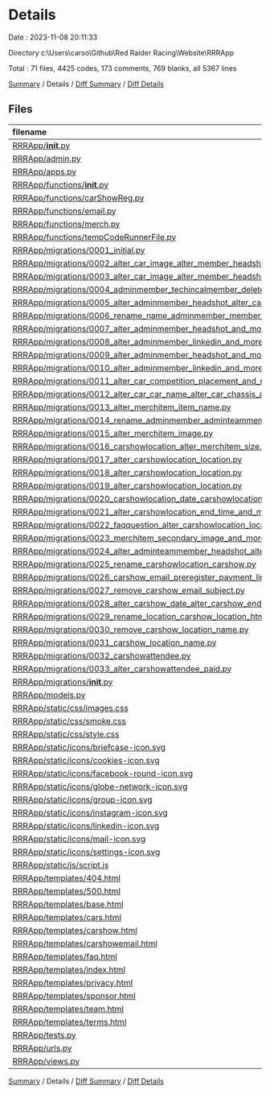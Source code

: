 # Details

Date : 2023-11-08 20:11:33

Directory c:\\Users\\carso\\Github\\Red Raider Racing\\Website\\RRRApp

Total : 71 files,  4425 codes, 173 comments, 769 blanks, all 5367 lines

[Summary](results.md) / Details / [Diff Summary](diff.md) / [Diff Details](diff-details.md)

## Files
| filename | language | code | comment | blank | total |
| :--- | :--- | ---: | ---: | ---: | ---: |
| [RRRApp/__init__.py](/RRRApp/__init__.py) | Python | 0 | 0 | 1 | 1 |
| [RRRApp/admin.py](/RRRApp/admin.py) | Python | 9 | 1 | 2 | 12 |
| [RRRApp/apps.py](/RRRApp/apps.py) | Python | 4 | 0 | 3 | 7 |
| [RRRApp/functions/__init__.py](/RRRApp/functions/__init__.py) | Python | 0 | 0 | 1 | 1 |
| [RRRApp/functions/carShowReg.py](/RRRApp/functions/carShowReg.py) | Python | 30 | 0 | 5 | 35 |
| [RRRApp/functions/email.py](/RRRApp/functions/email.py) | Python | 67 | 2 | 11 | 80 |
| [RRRApp/functions/merch.py](/RRRApp/functions/merch.py) | Python | 13 | 0 | 2 | 15 |
| [RRRApp/functions/tempCodeRunnerFile.py](/RRRApp/functions/tempCodeRunnerFile.py) | Python | 1 | 1 | 0 | 2 |
| [RRRApp/migrations/0001_initial.py](/RRRApp/migrations/0001_initial.py) | Python | 42 | 1 | 7 | 50 |
| [RRRApp/migrations/0002_alter_car_image_alter_member_headshot_and_more.py](/RRRApp/migrations/0002_alter_car_image_alter_member_headshot_and_more.py) | Python | 27 | 1 | 6 | 34 |
| [RRRApp/migrations/0003_alter_car_image_alter_member_headshot_and_more.py](/RRRApp/migrations/0003_alter_car_image_alter_member_headshot_and_more.py) | Python | 22 | 1 | 6 | 29 |
| [RRRApp/migrations/0004_adminmember_techincalmember_delete_member.py](/RRRApp/migrations/0004_adminmember_techincalmember_delete_member.py) | Python | 32 | 1 | 6 | 39 |
| [RRRApp/migrations/0005_alter_adminmember_headshot_alter_car_image_and_more.py](/RRRApp/migrations/0005_alter_adminmember_headshot_alter_car_image_and_more.py) | Python | 27 | 1 | 6 | 34 |
| [RRRApp/migrations/0006_rename_name_adminmember_member_name_and_more.py](/RRRApp/migrations/0006_rename_name_adminmember_member_name_and_more.py) | Python | 32 | 1 | 6 | 39 |
| [RRRApp/migrations/0007_alter_adminmember_headshot_and_more.py](/RRRApp/migrations/0007_alter_adminmember_headshot_and_more.py) | Python | 108 | 1 | 6 | 115 |
| [RRRApp/migrations/0008_alter_adminmember_linkedin_and_more.py](/RRRApp/migrations/0008_alter_adminmember_linkedin_and_more.py) | Python | 17 | 1 | 6 | 24 |
| [RRRApp/migrations/0009_alter_adminmember_headshot_and_more.py](/RRRApp/migrations/0009_alter_adminmember_headshot_and_more.py) | Python | 17 | 1 | 6 | 24 |
| [RRRApp/migrations/0010_alter_adminmember_linkedin_and_more.py](/RRRApp/migrations/0010_alter_adminmember_linkedin_and_more.py) | Python | 17 | 1 | 6 | 24 |
| [RRRApp/migrations/0011_alter_car_competition_placement_and_more.py](/RRRApp/migrations/0011_alter_car_competition_placement_and_more.py) | Python | 23 | 1 | 6 | 30 |
| [RRRApp/migrations/0012_alter_car_car_name_alter_car_chassis_and_more.py](/RRRApp/migrations/0012_alter_car_car_name_alter_car_chassis_and_more.py) | Python | 37 | 1 | 6 | 44 |
| [RRRApp/migrations/0013_alter_merchitem_item_name.py](/RRRApp/migrations/0013_alter_merchitem_item_name.py) | Python | 12 | 1 | 6 | 19 |
| [RRRApp/migrations/0014_rename_adminmember_adminteammember_and_more.py](/RRRApp/migrations/0014_rename_adminmember_adminteammember_and_more.py) | Python | 15 | 1 | 6 | 22 |
| [RRRApp/migrations/0015_alter_merchitem_image.py](/RRRApp/migrations/0015_alter_merchitem_image.py) | Python | 12 | 1 | 6 | 19 |
| [RRRApp/migrations/0016_carshowlocation_alter_merchitem_size.py](/RRRApp/migrations/0016_carshowlocation_alter_merchitem_size.py) | Python | 20 | 1 | 6 | 27 |
| [RRRApp/migrations/0017_alter_carshowlocation_location.py](/RRRApp/migrations/0017_alter_carshowlocation_location.py) | Python | 12 | 1 | 6 | 19 |
| [RRRApp/migrations/0018_alter_carshowlocation_location.py](/RRRApp/migrations/0018_alter_carshowlocation_location.py) | Python | 12 | 1 | 6 | 19 |
| [RRRApp/migrations/0019_alter_carshowlocation_location.py](/RRRApp/migrations/0019_alter_carshowlocation_location.py) | Python | 12 | 1 | 6 | 19 |
| [RRRApp/migrations/0020_carshowlocation_date_carshowlocation_end_time_and_more.py](/RRRApp/migrations/0020_carshowlocation_date_carshowlocation_end_time_and_more.py) | Python | 22 | 1 | 6 | 29 |
| [RRRApp/migrations/0021_alter_carshowlocation_end_time_and_more.py](/RRRApp/migrations/0021_alter_carshowlocation_end_time_and_more.py) | Python | 17 | 1 | 6 | 24 |
| [RRRApp/migrations/0022_faqquestion_alter_carshowlocation_location.py](/RRRApp/migrations/0022_faqquestion_alter_carshowlocation_location.py) | Python | 20 | 1 | 6 | 27 |
| [RRRApp/migrations/0023_merchitem_secondary_image_and_more.py](/RRRApp/migrations/0023_merchitem_secondary_image_and_more.py) | Python | 37 | 1 | 6 | 44 |
| [RRRApp/migrations/0024_alter_adminteammember_headshot_alter_car_image_and_more.py](/RRRApp/migrations/0024_alter_adminteammember_headshot_alter_car_image_and_more.py) | Python | 32 | 1 | 6 | 39 |
| [RRRApp/migrations/0025_rename_carshowlocation_carshow.py](/RRRApp/migrations/0025_rename_carshowlocation_carshow.py) | Python | 11 | 1 | 6 | 18 |
| [RRRApp/migrations/0026_carshow_email_preregister_payment_link_and_more.py](/RRRApp/migrations/0026_carshow_email_preregister_payment_link_and_more.py) | Python | 17 | 1 | 6 | 24 |
| [RRRApp/migrations/0027_remove_carshow_email_subject.py](/RRRApp/migrations/0027_remove_carshow_email_subject.py) | Python | 11 | 1 | 6 | 18 |
| [RRRApp/migrations/0028_alter_carshow_date_alter_carshow_end_time_and_more.py](/RRRApp/migrations/0028_alter_carshow_date_alter_carshow_end_time_and_more.py) | Python | 22 | 1 | 6 | 29 |
| [RRRApp/migrations/0029_rename_location_carshow_location_html_and_more.py](/RRRApp/migrations/0029_rename_location_carshow_location_html_and_more.py) | Python | 17 | 1 | 6 | 24 |
| [RRRApp/migrations/0030_remove_carshow_location_name.py](/RRRApp/migrations/0030_remove_carshow_location_name.py) | Python | 11 | 1 | 6 | 18 |
| [RRRApp/migrations/0031_carshow_location_name.py](/RRRApp/migrations/0031_carshow_location_name.py) | Python | 12 | 1 | 6 | 19 |
| [RRRApp/migrations/0032_carshowattendee.py](/RRRApp/migrations/0032_carshowattendee.py) | Python | 18 | 1 | 6 | 25 |
| [RRRApp/migrations/0033_alter_carshowattendee_paid.py](/RRRApp/migrations/0033_alter_carshowattendee_paid.py) | Python | 12 | 1 | 6 | 19 |
| [RRRApp/migrations/__init__.py](/RRRApp/migrations/__init__.py) | Python | 0 | 0 | 1 | 1 |
| [RRRApp/models.py](/RRRApp/models.py) | Python | 63 | 1 | 17 | 81 |
| [RRRApp/static/css/images.css](/RRRApp/static/css/images.css) | CSS | 22 | 2 | 6 | 30 |
| [RRRApp/static/css/smoke.css](/RRRApp/static/css/smoke.css) | CSS | 160 | 4 | 25 | 189 |
| [RRRApp/static/css/style.css](/RRRApp/static/css/style.css) | CSS | 1,433 | 16 | 261 | 1,710 |
| [RRRApp/static/icons/briefcase-icon.svg](/RRRApp/static/icons/briefcase-icon.svg) | XML | 1 | 0 | 0 | 1 |
| [RRRApp/static/icons/cookies-icon.svg](/RRRApp/static/icons/cookies-icon.svg) | XML | 1 | 0 | 0 | 1 |
| [RRRApp/static/icons/facebook-round-icon.svg](/RRRApp/static/icons/facebook-round-icon.svg) | XML | 1 | 0 | 0 | 1 |
| [RRRApp/static/icons/globe-network-icon.svg](/RRRApp/static/icons/globe-network-icon.svg) | XML | 1 | 0 | 0 | 1 |
| [RRRApp/static/icons/group-icon.svg](/RRRApp/static/icons/group-icon.svg) | XML | 1 | 0 | 0 | 1 |
| [RRRApp/static/icons/instagram-icon.svg](/RRRApp/static/icons/instagram-icon.svg) | XML | 1 | 0 | 0 | 1 |
| [RRRApp/static/icons/linkedin-icon.svg](/RRRApp/static/icons/linkedin-icon.svg) | XML | 1 | 0 | 0 | 1 |
| [RRRApp/static/icons/mail-icon.svg](/RRRApp/static/icons/mail-icon.svg) | XML | 1 | 0 | 0 | 1 |
| [RRRApp/static/icons/settings-icon.svg](/RRRApp/static/icons/settings-icon.svg) | XML | 1 | 0 | 0 | 1 |
| [RRRApp/static/js/script.js](/RRRApp/static/js/script.js) | JavaScript | 554 | 70 | 89 | 713 |
| [RRRApp/templates/404.html](/RRRApp/templates/404.html) | HTML | 60 | 0 | 5 | 65 |
| [RRRApp/templates/500.html](/RRRApp/templates/500.html) | HTML | 14 | 0 | 2 | 16 |
| [RRRApp/templates/base.html](/RRRApp/templates/base.html) | HTML | 82 | 6 | 10 | 98 |
| [RRRApp/templates/cars.html](/RRRApp/templates/cars.html) | HTML | 86 | 0 | 5 | 91 |
| [RRRApp/templates/carshow.html](/RRRApp/templates/carshow.html) | HTML | 105 | 0 | 11 | 116 |
| [RRRApp/templates/carshowemail.html](/RRRApp/templates/carshowemail.html) | HTML | 20 | 0 | 0 | 20 |
| [RRRApp/templates/faq.html](/RRRApp/templates/faq.html) | HTML | 82 | 0 | 2 | 84 |
| [RRRApp/templates/index.html](/RRRApp/templates/index.html) | HTML | 205 | 2 | 15 | 222 |
| [RRRApp/templates/privacy.html](/RRRApp/templates/privacy.html) | HTML | 63 | 0 | 13 | 76 |
| [RRRApp/templates/sponsor.html](/RRRApp/templates/sponsor.html) | HTML | 214 | 0 | 2 | 216 |
| [RRRApp/templates/team.html](/RRRApp/templates/team.html) | HTML | 81 | 0 | 2 | 83 |
| [RRRApp/templates/terms.html](/RRRApp/templates/terms.html) | HTML | 46 | 0 | 10 | 56 |
| [RRRApp/tests.py](/RRRApp/tests.py) | Python | 114 | 15 | 37 | 166 |
| [RRRApp/urls.py](/RRRApp/urls.py) | Python | 23 | 4 | 5 | 32 |
| [RRRApp/views.py](/RRRApp/views.py) | Python | 110 | 16 | 27 | 153 |

[Summary](results.md) / Details / [Diff Summary](diff.md) / [Diff Details](diff-details.md)